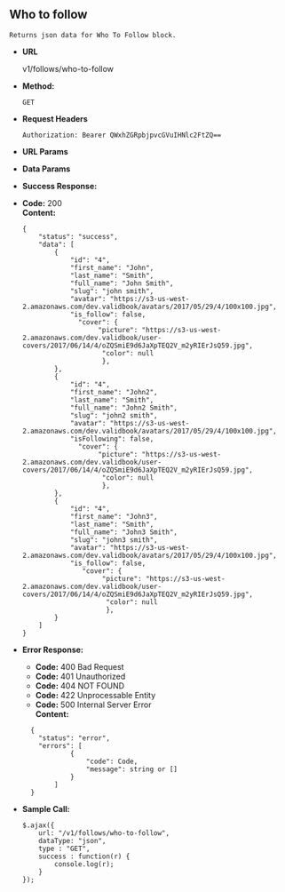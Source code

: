 **Who to follow**
----
    Returns json data for Who To Follow block.

* **URL**

    v1/follows/who-to-follow

* **Method:**

    `GET`

*  **Request Headers**

    `Authorization: Bearer QWxhZGRpbjpvcGVuIHNlc2FtZQ==`
    
*  **URL Params**

* **Data Params**

* **Success Response:**

* **Code:** 200 <br />
**Content:**
    ```
    {
        "status": "success",
        "data": [
            {
                "id": "4",
                "first_name": "John",
                "last_name": "Smith",
                "full_name": "John Smith",
                "slug": "john smith",
                "avatar": "https://s3-us-west-2.amazonaws.com/dev.validbook/avatars/2017/05/29/4/100x100.jpg",
                "is_follow": false,
                  "cover": {
                       "picture": "https://s3-us-west-2.amazonaws.com/dev.validbook/user-covers/2017/06/14/4/oZQSmiE9d6JaXpTEQ2V_m2yRIErJsQ59.jpg",
                        "color": null
                        },
            },
            {
                "id": "4",
                "first_name": "John2",
                "last_name": "Smith",
                "full_name": "John2 Smith",
                "slug": "john2 smith",
                "avatar": "https://s3-us-west-2.amazonaws.com/dev.validbook/avatars/2017/05/29/4/100x100.jpg",
                "isFollowing": false,
                  "cover": {
                       "picture": "https://s3-us-west-2.amazonaws.com/dev.validbook/user-covers/2017/06/14/4/oZQSmiE9d6JaXpTEQ2V_m2yRIErJsQ59.jpg",
                        "color": null
                        },
            },
            {
                "id": "4",
                "first_name": "John3",
                "last_name": "Smith",
                "full_name": "John3 Smith",
                "slug": "john3 smith",
                "avatar": "https://s3-us-west-2.amazonaws.com/dev.validbook/avatars/2017/05/29/4/100x100.jpg",
                "is_follow": false,
                   "cover": {
                        "picture": "https://s3-us-west-2.amazonaws.com/dev.validbook/user-covers/2017/06/14/4/oZQSmiE9d6JaXpTEQ2V_m2yRIErJsQ59.jpg",
                         "color": null
                         },
            }
        ]
    }
    ```

* **Error Response:**

    * **Code:** 400 Bad Request <br />
    * **Code:** 401 Unauthorized <br />
    * **Code:** 404 NOT FOUND<br />
    * **Code:** 422 Unprocessable Entity <br />
    * **Code:** 500 Internal Server Error<br />
      **Content:** 
    ```
      {
        "status": "error",
        "errors": [
                {
                    "code": Code,
                    "message": string or []
                }
            ]
      }
    ```

* **Sample Call:**

    ```
    $.ajax({
        url: "/v1/follows/who-to-follow",
        dataType: "json",
        type : "GET",
        success : function(r) {
            console.log(r);
        }
    });
    ```